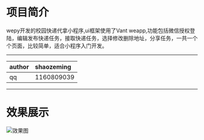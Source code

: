 # 项目简介
wepy开发的校园快递代拿小程序,ui框架使用了Vant weapp,功能包括微信授权登陆，编辑发布快递任务，接取快递任务，选择修改删除地址，分享任务，一共一个个页面，比较简单，适合小程序入门开发。

<hr/>

|author|shaozeming|
|:---|:---|
|qq|1160809039|

<hr/>

# 效果展示

![效果图](https://github.com/1160809039/wepy/tree/master/src/static/img/1.jpg)
